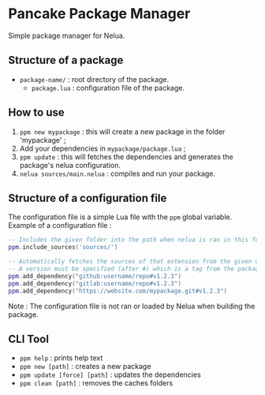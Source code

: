 Pancake Package Manager
=======================


Simple package manager for Nelua.


Structure of a package
----------------------

 - `package-name/` : root directory of the package.
   - `package.lua` : configuration file of the package.


How to use
----------

 1. `ppm new mypackage` : this will create a new package in the folder 'mypackage' ;
 2. Add your dependencies in `mypackage/package.lua` ;
 3. `ppm update` : this will fetches the dependencies and generates the package's nelua configuration.
 4. `nelua sources/main.nelua` : compiles and run your package.


Structure of a configuration file
---------------------------------

The configuration file is a simple Lua file with the `ppm` global variable. Example of a configuration file : 

```lua
-- Includes the given folder into the path when nelua is ran in this folder.
ppm.include_sources('sources/')

-- Automatically fetches the sources of that extension from the given website/url.
-- A version must be specified (after #) which is a tag from the package repository.
ppm.add_dependency("github:username/repo#v1.2.3")
ppm.add_dependency("gitlab:username/repo#v1.2.3")
ppm.add_dependency("https://website.com/mypackage.git#v1.2.3")
```

Note : The configuration file is not ran or loaded by Nelua when building the package.


CLI Tool
--------

 - `ppm help` : prints help text
 - `ppm new [path]` : creates a new package
 - `ppm update [force] [path]` : updates the dependencies
 - `ppm clean [path]` : removes the caches folders
